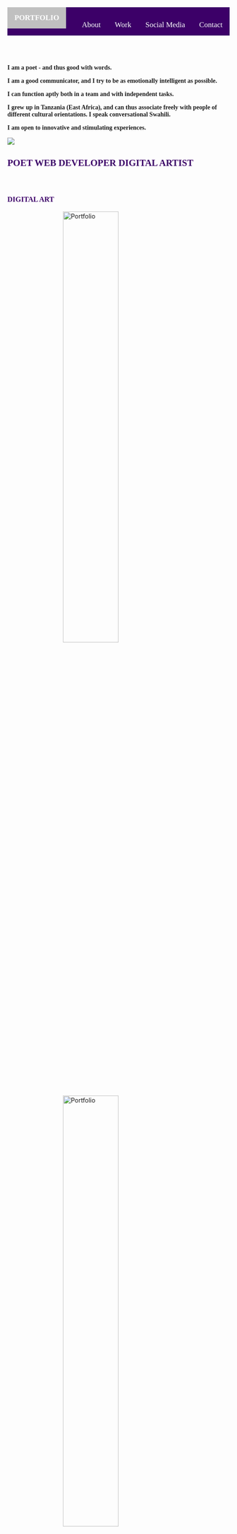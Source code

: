 <head>
  <title>My Portfolio Page @ MAY|02|018</title>
  <meta name="viewport" content="width=device-width, initial-scale=1">
  <!-- Latest compiled and minified CSS -->
  <link rel="stylesheet" href="https://maxcdn.bootstrapcdn.com/bootstrap/3.3.7/css/bootstrap.min.css">
  <!-- jQuery library -->
  <script src="https://ajax.googleapis.com/ajax/libs/jquery/3.2.1/jquery.min.js"></script>
  <!-- Latest compiled JavaScript -->
  <script src="https://maxcdn.bootstrapcdn.com/bootstrap/3.3.7/js/bootstrap.min.js"></script>
  <!-- FontAwesome CDN -->
  <link rel="stylesheet" href="https://cdnjs.cloudflare.com/ajax/libs/font-awesome/4.7.0/css/font-awesome.min.css">
  <link href="https://fonts.googleapis.com/css?family=Karma|Pridi" rel="stylesheet">
  <style>
    #navbar {
      margin-bottom: 20px;
      background-color: #3c0068;
    }
    .navigation {
      font-family: 'Karma', serif;
      background-color: #3c0068;
      overflow: hidden;
    }
    .navigation a {
      float: left;
      color: #fff;
      text-align: center;
      padding: 14px 16px;
      text-decoration: none;
      font-size: 17px;
    }
    .navigation a:hover {
      background-color: #fff;
      color: #9366b4;
    }
    .navigation a.active {
      background-color: #c0c0c0;
      color: #fff;
    }
    .nav-right {
      float: right; 
    }
    #skillSet {
      margin-top: 30px;
      margin-bottom: 30px;
    }
    .portSpace {
      margin-top: 60px;
    }
    .portAlign {
      display: block;
      margin-left: auto;
      margin-right: auto;
      margin-bottom: 50px;
      width: 50%;
    }
    i {
      color: #fff;
    }
    p, h5 {
      font-family: 'Karma', serif;
      font-weight: bold;
    }
    h2, h3, h4 {
      font-family: 'Pridi', serif;
      color: #3c0068;
    }
    .jumbotron {
      color: #c0c0c0;
    }
    #social-media {
      margin-bottom: 35px;
    }
    a {
      text-decoration: none;
      color: #3c0068;
    }
    a:hover {
      background-color: #fff;
      color: #9366b4;
    }
    #bye {
      color: #5d5d5d;
    }
  </style>
</head>

<body>
  <nav id="navbar" class="navbar navbar-default">
    <div class="container-fluid">
      <div class="navigation">
        <a class="active" href="#work"><b>PORTFOLIO</b></a>
        <div class="nav-right">
          <a href="#about">About</a>
          <a href="#work">Work</a>
          <a href="#social-media">Social Media</a>
          <a href="#contact">Contact</a>
        </div>
      </div>
    </div>
  </nav>
  <div id="about">
    <div class="container-fluid">
      <div class="row">
        <div id="intro" class="col-xs-12 col-sm-8 text-right">
          <p>I am a poet - and thus good with words.</p>
          <p>I am a good communicator, and I try to be as emotionally intelligent as possible.</p>
          <p>I can function aptly both in a team and with independent tasks.</p>
          <p>I grew up in Tanzania (East Africa), and can thus associate freely with people of different cultural orientations. I speak conversational Swahili.</p>
          <p>I am open to innovative and stimulating experiences.</p>
        </div>
        <div class="col-xs-12 col-sm-4">
          <img class="img-responsive" src="http://res.cloudinary.com/poetrique/image/upload/c_scale,w_400/v1525223639/freeCodeCamp/portfolio/mark-of-usheninte.png" />
        </div>
      </div>
    </div>
    <div id="skillSet" class="container-fluid text-center">
      <div class="jumbotron">
        <h2>POET <i class="fa fa-certificate"></i> WEB DEVELOPER <i class="fa fa-certificate"></i> DIGITAL ARTIST</h2>
      </div>
    </div>
  </div>
  <div id="work" class="portSpace well container-fluid">
    <div class="row">
      <div>
        <div class="col-xs-12"> <p> </p> </div>
        <div class="col-xs-12"> <p> </p> </div>
        <div class="col-xs-12"> <p> </p> </div>
        <div class="col-xs-12"> <p> </p> </div>
        <div class="col-xs-12"> <p> </p> </div>
      </div>
      <div id="digital-art">
        <div class="col-xs-12"><h3 class="text-center">DIGITAL ART</h3></div>
        <div class="col-xs-12"><p> </p></div>
        <div class="col-xs-12"><p> </p></div>
        <div class="col-xs-12 col-md-4">
          <img class="img-responsive portAlign" src="http://res.cloudinary.com/poetrique/image/upload/c_scale,w_300/v1525219570/freeCodeCamp/portfolio/a_port2.jpg" alt="Portfolio" />
        </div>
        <div class="col-xs-12 col-md-4">
          <img class="img-responsive portAlign" src="http://res.cloudinary.com/poetrique/image/upload/c_scale,w_300/v1525219580/freeCodeCamp/portfolio/a_port3.jpg" alt="Portfolio" />
        </div>
        <div class="col-xs-12 col-md-4">
          <img class="img-responsive portAlign" src="http://res.cloudinary.com/poetrique/image/upload/c_scale,w_300/v1525219570/freeCodeCamp/portfolio/a_port4.png" alt="Portfolio" />
        </div>
      </div>
      <div class="row portAlign">
        <div class="col-xs-12"><img class="img-responsive" src="http://res.cloudinary.com/poetrique/image/upload/c_scale,w_900/v1525219577/freeCodeCamp/portfolio/b_port5.png" alt="Portfolio" /></div>
      </div>
      <div class="row">
        <div class="col-xs-12 col-md-4"><img class="img-responsive portAlign" src="http://res.cloudinary.com/poetrique/image/upload/c_scale,w_300/v1525219573/freeCodeCamp/portfolio/c_port6.jpg" alt="Portfolio" /></div>
        <div class="col-xs-12 col-md-4"><img class="img-responsive portAlign" src="http://res.cloudinary.com/poetrique/image/upload/c_scale,w_300/v1525219571/freeCodeCamp/portfolio/c_port7.png" alt="Portfolio" /></div>
        <div class="col-xs-12 col-md-4"><img class="img-responsive portAlign" src="http://res.cloudinary.com/poetrique/image/upload/c_scale,w_300/v1525219603/freeCodeCamp/portfolio/c_port8.png" alt="Portfolio" /></div>
      </div>
      <div class="row portAlign">
        <div class="col-xs-12">
          <img class="img-responsive" src="http://res.cloudinary.com/poetrique/image/upload/v1525219582/freeCodeCamp/portfolio/d_port9.png" alt="Portfolio" />
        </div>
      </div>
      <div class="row">
        <div class="col-xs-12 col-md-6">
          <img class="img-responsive portAlign" src="http://res.cloudinary.com/poetrique/image/upload/c_scale,w_350/v1525219570/freeCodeCamp/portfolio/e_port10.png" alt="Portfolio" />
        </div>
        <div class="col-xs-12 col-md-6">
          <img class="img-responsive portAlign" src="http://res.cloudinary.com/poetrique/image/upload/c_scale,w_350/v1525219572/freeCodeCamp/portfolio/e_port11.png" alt="Portfolio" />
        </div>
        <div class="col-xs-12"><p> </p></div>
        <div class="col-xs-12">
          <div class="col-xs-2"></div>
          <div class="col-xs-8 text-center">
            <!-- <img class="img-responsive" src="http://res.cloudinary.com/poetrique/image/upload/c_scale,w_700/v1525219580/freeCodeCamp/portfolio/h_web.png" alt="Portfolio" /> -->
          </div>
          <div class="col-xs-2"></div>
        </div>
      </div>
      <div class="col-xs-12"><p> </p></div>
      <div class="col-xs-12"><p> </p></div>
      <div class="col-xs-12"><p> </p></div>
      <div class="col-xs-12"><p> </p></div>
      <div class="col-xs-12"><p> </p></div>
      <div class="col-xs-12"><p> </p></div>
    </div>
    <div id="#dotcom">
      <div class="row portAlign">
        <div class="col-xs-12"><h3 class="text-center">WEBSITES</h3></div>
        <div class="col-xs-12"><p> </p></div>
        <div class="col-xs-12"><p> </p></div>
        <div class="col-xs-12">
          <a href="http://lcuofficial.com.ng" target="_blank"><img class="img-responsive" src="http://res.cloudinary.com/poetrique/image/upload/c_scale,w_1000/v1525219581/freeCodeCamp/portfolio/g_web.png" alt="Portfolio" /></a>
          <a href="http://lcuofficial.com.ng" target="_blank"><h4 class="text-center">http://lcuofficial.com.ng</h4></a>
        </div>
        <div class="col-xs-12"><p> </p></div>
        <div class="col-xs-12">
          <a href="http://allbuy.i.ng/x" target="_blank"><img class="img-responsive" src="http://res.cloudinary.com/poetrique/image/upload/c_scale,w_1200/v1525219582/freeCodeCamp/portfolio/i_web.png" alt="Portfolio" /></a>
          <a href="http://allbuy.i.ng/x" target="_blank"><h4 class="text-center">http://allbuy.i.ng/x</h4></a>
          <h4></h4>
        </div>
        <div class="col-xs-12"><p> </p></div>
        <div class="col-xs-12">
          <a href="http://htmlpoems.com" target="_blank"><img class="img-responsive" src="http://res.cloudinary.com/poetrique/image/upload/c_scale,w_800/v1525219579/freeCodeCamp/portfolio/j_web.png" alt="Portfolio" /></a>
          <a href="http://htmlpoems.com" target="_blank"><h4 class="text-center">http://htmlpoems.com</h4></a>
        </div>
      </div>
    </div>
  </div>
  <div id="social-media" container-fluid>
    <div class="text-center">
      <div>
        <div class="col-xs-12"> <p> </p> </div>
        <div class="col-xs-12"> <p> </p> </div>
        <div class="col-xs-12"> <p> </p> </div>
        <div class="col-xs-12"> <p> </p> </div>
        <div class="col-xs-12"> <p> </p> </div>
      </div>
      <div class="row">
        <div class="col-xs-2"></div>
        <div class="col-xs-4"><h1><a href="https://github.com/Usheninte" target="_blank"><span class="fa fa-github fa-3x"></span></a></h1></div>
        <div class="col-xs-4"><h1><a href="https://twitter.com/Usheninte" target="_blank"><span class="fa fa-twitter fa-3x"></span></a></h1></div>
        <div class="col-xs-2"></div>
      </div>
      <div class="row">
        <div class="col-xs-2"></div>
        <div class="col-xs-8"><h1><a href="https://www.linkedin.com/in/usheninte/" target="_blank"><span class="fa fa-linkedin fa-3x"></span></a></h1></div>
        <!-- <div class="col-xs-4"><h1><a href="https://medium.com/@Usheninte" target="_blank"><span class="fa fa-medium fa-3x"></span></a></h1></div> -->
        <div class="col-xs-2"></div>
      </div>
    </div>
  </div>
  <div id="contact" class="container-fluid text-center">
    <div class="jumbotron">
      <h2>Hello there. Do feel free to contact me through any of the Social Media links provided above. I will try my best to respond in the soonest. <span id="bye">Carpe Noctem!</span> Stay wonderful.</h2>
      <br />
      <!-- <iframe width="560" height="315" src="https://www.youtube.com/embed/aEtqrjVop-Y?rel=0" frameborder="0" allow="autoplay; encrypted-media" allowfullscreen></iframe> -->
    </div>
  </div>
  <div class="container-fluid text-center">
   <div style="background-color: #c0c0c0" class="jumbotron">
     <h4>Also, I won the award for <em>LEAD CITY UNIVERSITY</em></h4>
     <h4><b>IT / Tech Person</b> of the Year <b>2018</b></h4>
     <br /> <br />
     <h4 style="color: #5d5d5d"><a href="https://usheninte.github.io/self/" alt="Link Here"><em>Link Here</em></a></h4>
   </div>
  </div>
  <div class="text-center">
    <h4>@Usheninte</h4>
    <h5>All Rights Reserved.</h5>
    <h4>&copy; 2018</h4>
  </div>
</body>
